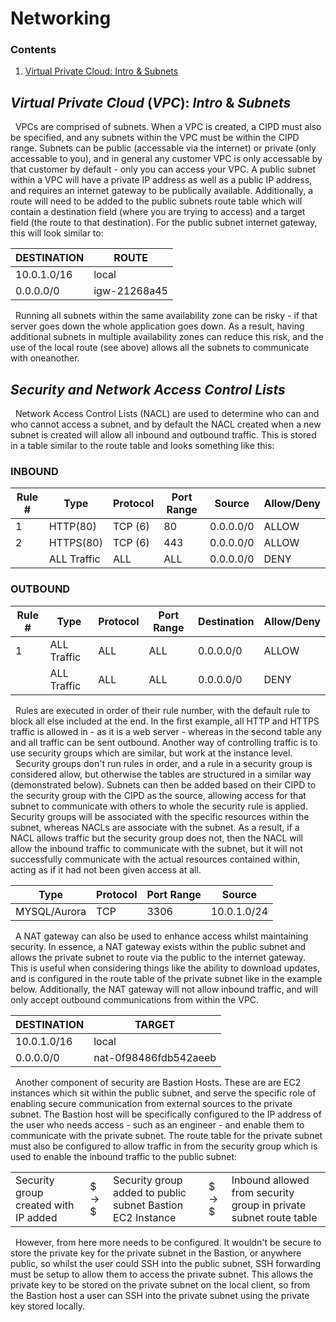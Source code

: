 # Networking

### Contents
1. [Virtual Private Cloud: Intro & Subnets](#one)

## $Virtual$ $Private$ $Cloud$ $(VPC)$: $Intro$ & $Subnets$ <a id="one"></a>
&nbsp; VPCs are comprised of subnets. When a VPC is created, a CIPD must also be specified, and any subnets within the VPC must be within the CIPD range. Subnets can be public (accessable via the internet) or private (only accessable to you), and in general any customer VPC is only accessable by that customer by default - only you can access your VPC. A public subnet within a VPC will have a private IP address as well as a public IP address, and requires an internet gateway to be publically available. Additionally, a route will need to be added to the public subnets route table which will contain a destination field (where you are trying to access) and a target field (the route to that destination). For the public subnet internet gateway, this will look similar to: 

| DESTINATION | ROUTE |
| ---- | ---- |
| 10.0.1.0/16 | local |
| 0.0.0.0/0 | igw-21268a45 |

&nbsp; Running all subnets within the same availability zone can be risky - if that server goes down the whole application goes down. As a result, having additional subnets in multiple availability zones can reduce this risk, and the use of the local route (see above) allows all the subnets to communicate with oneanother. 

## $Security$ $and$ $Network$ $Access$ $Control$ $Lists$
&nbsp; Network Access Control Lists (NACL) are used to determine who can and who cannot access a subnet, and by default the NACL created when a new subnet is created will allow all inbound and outbound traffic. This is stored in a table similar to the route table and looks something like this:

### **INBOUND**
| Rule # | Type | Protocol | Port Range | Source | Allow/Deny |
| ---- | ---- | ---- | ---- | ---- | ---- |
| 1 | HTTP(80) | TCP (6) | 80 | 0.0.0.0/0 | ALLOW |
| 2 | HTTPS(80) | TCP (6) | 443 | 0.0.0.0/0 | ALLOW |
|  | ALL Traffic | ALL | ALL | 0.0.0.0/0 | DENY |

### **OUTBOUND**
| Rule # | Type | Protocol | Port Range | Destination | Allow/Deny |
| ---- | ---- | ---- | ---- | ---- | ---- |
| 1 | ALL Traffic | ALL | ALL | 0.0.0.0/0 | ALLOW |
|  | ALL Traffic | ALL | ALL | 0.0.0.0/0 | DENY |

&nbsp; Rules are executed in order of their rule number, with the default rule to block all else included at the end. In the first example, all HTTP and HTTPS traffic is allowed in - as it is a web server - whereas in the second table any and all traffic can be sent outbound. Another way of controlling traffic is to use security groups which are similar, but work at the instance level. <br/>
&nbsp; Security groups don't run rules in order, and a rule in a security group is considered allow, but otherwise the tables are structured in a similar way (demonstrated below). Subnets can then be added based on their CIPD to the security group with the CIPD as the source, allowing access for that subnet to communicate with others to whole the security rule is applied. Security groups will be associated with the specific resources within the subnet, whereas NACLs are associate with the subnet. As a result, if a NACL allows traffic but the security group does not, then the NACL will allow the inbound traffic to communicate with the subnet, but it will not successfully communicate with the actual resources contained within, acting as if it had not been given access at all. 

| Type | Protocol | Port Range | Source |
| ---- | ---- | ---- | ---- |
| MYSQL/Aurora | TCP | 3306 | 10.0.1.0/24 |

&nbsp; A NAT gateway can also be used to enhance access whilst maintaining security. In essence, a NAT gateway exists within the public subnet and allows the private subnet to route via the public to the internet gateway. This is useful when considering things like the ability to download updates, and is configured in the route table of the private subnet like in the example below. Additionally, the NAT gateway will not allow inbound traffic, and will only accept outbound communications from within the VPC.

| DESTINATION | TARGET |
| ---- | ---- |
| 10.0.1.0/16 | local |
| 0.0.0.0/0 | nat-0f98486fdb542aeeb |

&nbsp; Another component of security are Bastion Hosts. These are are EC2 instances which sit within the public subnet, and serve the specific role of enabling secure communication from external sources to the private subnet. The Bastion host will be specifically configured to the IP address of the user who needs access - such as an engineer - and enable them to communicate with the private subnet. The route table for the private subnet must also be configured to allow traffic in from the security group which is used to enable the inbound traffic to the public subnet:

| | | | | |
|---|---|---|---|---|
| Security group created with IP added | $ -> $ | Security group added to public subnet Bastion EC2 Instance | $ -> $ | Inbound allowed from security group in private subnet route table|

&nbsp; However, from here more needs to be configured. It wouldn't be secure to store the private key for the private subnet in the Bastion, or anywhere public, so whilst the user could SSH into the public subnet, SSH forwarding must be setup to allow them to access the private subnet. This allows the private key to be stored on the private subnet on the local client, so from the Bastion host a user can SSH into the private subnet using the private key stored locally.